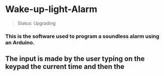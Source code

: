 ﻿# Wake-up-light-Alarm

> Status: Upgrading

### This is the software used to program a soundless alarm using an Arduino.

## The input is made by the user typing on the keypad the current time and then the 

